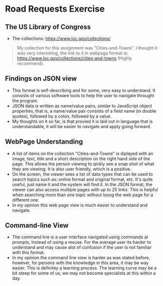 # Road Requests Exercise

## The US Library of Congress 
* The collections: https://www.loc.gov/collections/
 

> My collection for this assignment was "Cities-and-Towns". I thought it was very interesting, the link to it in webpage format is:
https://www.loc.gov/collections/cities-and-towns (Highly recommend).


## Findings on JSON view
* This format is self-describing and for some, very easy to understand. It consists of various software tools to help the user to navigate throught the program.
* JSON data is written as name/value pairs, similar to JavaScript object properties, that is, a name/value pair consists of a field name (in double quotes), followed by a colon, followed by a value.
* My thoughts on it so far, is that provied it is laid out in language that is understandable, it will be easier to navigate and apply going forward.  

  
## WebPage Understanding

* A list of items on the collection "Cities-and-Towns" is diplayed with an image, text, title and a short description on the right hand side of the page. This allows the person viewing to qickly see a snap shot of what they are viewing. It is also user friendly, which is a positive.
* On the screen, the viewer sees a list of data types that can be used to search topics such as: online format and original format, etc. It's quite useful, just name it and the system will find it. In the JSON format, the viewer can also access multiple pages with up to 25 links. This is helpful when searching more than one topic without losng the web page for a different one.
* In my opinion this web page view is much easier to understand and navigate.

## Command-line View
* The command line is a user interface navigated using commands at prompts, instead of using a mouse. For the average user its harder to understand and may cause alot of confusion if the user is not familiar with this format.
* In my opinion the command line view is harder as was stated before, however, for persons with the knowledge in this area, it may be way easier. This is definitey a learning process. The learning curve may be a bit steep for some of us, we may not become specialists at this within a day. 




   
 
